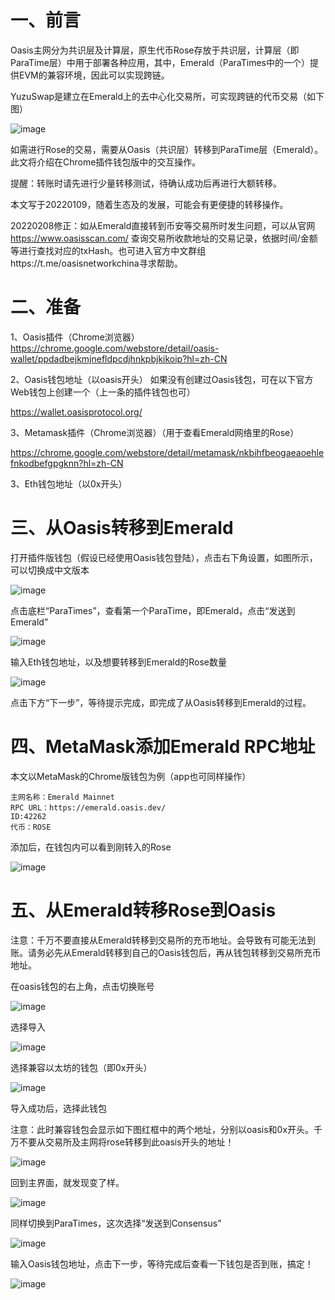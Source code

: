# 一、前言

Oasis主网分为共识层及计算层，原生代币Rose存放于共识层，计算层（即ParaTime层）中用于部署各种应用，其中，Emerald（ParaTimes中的一个）提供EVM的兼容环境，因此可以实现跨链。

YuzuSwap是建立在Emerald上的去中心化交易所，可实现跨链的代币交易（如下图）

![image](./emerald_rose_1.png)

如需进行Rose的交易，需要从Oasis（共识层）转移到ParaTime层（Emerald）。此文将介绍在Chrome插件钱包版中的交互操作。

提醒：转账时请先进行少量转移测试，待确认成功后再进行大额转移。

本文写于20220109，随着生态及的发展，可能会有更便捷的转移操作。

20220208修正：如从Emerald直接转到币安等交易所时发生问题，可以从官网 https://www.oasisscan.com/ 查询交易所收款地址的交易记录，依据时间/金额等进行查找对应的txHash。也可进入官方中文群组https://t.me/oasisnetworkchina寻求帮助。

# 二、准备

1、Oasis插件（Chrome浏览器）https://chrome.google.com/webstore/detail/oasis-wallet/ppdadbejkmjnefldpcdjhnkpbjkikoip?hl=zh-CN

2、Oasis钱包地址（以oasis开头）
如果没有创建过Oasis钱包，可在以下官方Web钱包上创建一个（上一条的插件钱包也可）

https://wallet.oasisprotocol.org/

3、Metamask插件（Chrome浏览器）（用于查看Emerald网络里的Rose）

https://chrome.google.com/webstore/detail/metamask/nkbihfbeogaeaoehlefnkodbefgpgknn?hl=zh-CN

3、Eth钱包地址（以0x开头）

# 三、从Oasis转移到Emerald

打开插件版钱包（假设已经使用Oasis钱包登陆），点击右下角设置，如图所示，可以切换成中文版本

![image](dev_support/oasis主网与emerald之间的rose流转/emerald_rose_2.png)

点击底栏“ParaTimes”，查看第一个ParaTime，即Emerald，点击“发送到Emerald”

![image](dev_support/oasis主网与emerald之间的rose流转/emerald_rose_3.png)

输入Eth钱包地址，以及想要转移到Emerald的Rose数量

![image](dev_support/oasis主网与emerald之间的rose流转/emerald_rose_4.png)

点击下方“下一步”，等待提示完成，即完成了从Oasis转移到Emerald的过程。

# 四、MetaMask添加Emerald RPC地址

本文以MetaMask的Chrome版钱包为例（app也可同样操作）

```
主网名称：Emerald Mainnet
RPC URL：https://emerald.oasis.dev/
ID:42262
代币：ROSE
```

添加后，在钱包内可以看到刚转入的Rose

![image](dev_support/oasis主网与emerald之间的rose流转/emerald_rose_5.png)

# 五、从Emerald转移Rose到Oasis

注意：千万不要直接从Emerald转移到交易所的充币地址。会导致有可能无法到账。请务必先从Emerald转移到自己的Oasis钱包后，再从钱包转移到交易所充币地址。

在oasis钱包的右上角，点击切换账号

![image](dev_support/oasis主网与emerald之间的rose流转/emerald_rose_6.png)

选择导入

![image](dev_support/oasis主网与emerald之间的rose流转/emerald_rose_7.png)

选择兼容以太坊的钱包（即0x开头）

![image](dev_support/oasis主网与emerald之间的rose流转/emerald_rose_8.png)

导入成功后，选择此钱包

注意：此时兼容钱包会显示如下图红框中的两个地址，分别以oasis和0x开头。千万不要从交易所及主网将rose转移到此oasis开头的地址！

![image](dev_support/oasis主网与emerald之间的rose流转/emerald_rose_9.png)

回到主界面，就发现变了样。

![image](dev_support/oasis主网与emerald之间的rose流转/emerald_rose_10.png)

同样切换到ParaTimes，这次选择“发送到Consensus”

![image](dev_support/oasis主网与emerald之间的rose流转/emerald_rose_11.png)

输入Oasis钱包地址，点击下一步，等待完成后查看一下钱包是否到账，搞定！

![image](dev_support/oasis主网与emerald之间的rose流转/emerald_rose_12.png)

